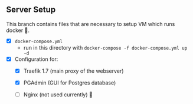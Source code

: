 ## Server Setup

This branch contains files that are necessary to setup VM which runs docker 🐋.

  - [x] `docker-compose.yml`
    - run in this directory with `docker-compose -f docker-compose.yml up -d`
  - [x] Configuration for:
    - [x] Traefik 1.7 (main proxy of the webserver)
    - [x] PGAdmin (GUI for Postgres database)
    - [ ] Nginx (not used currently) 🚫











